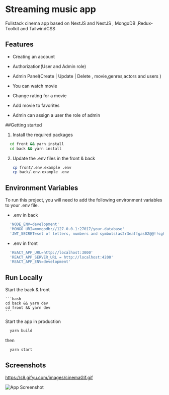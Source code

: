 # Streaming music app

Fullstack cinema app based on NextJS and NestJS , MongoDB ,Redux-Toolkit and TailwindCSS

## Features

- Creating an account

- Authorization(User and Admin role)

- Admin Panel(Create | Update | Delete , movie,genres,actors and users )

- You can watch movie

- Change rating for a movie

- Add movie to favorites

- Admin can assign a user the role of admin



##Getting started

1. Install the required packages
```bash
  cd front && yarn install
  cd back && yarn install
```

2. Update the .env files in the front & back
    ```bash
    cp front/.env.example .env
    cp back/.env.example .env
    ```

## Environment Variables

To run this project, you will need to add the following environment variables to your .env file.

- .env in back
 ```bash
   'NODE_ENV=development'
   'MONGO_URI=mongodb://127.0.0.1:27017/your-database'
   'JWT_SECRET=set of letters, numbers and symbols(as2r3eaffgas02@@!!sghkl)'
 ```
- .env in front
 ```bash
   'REACT_APP_URL=http://localhost:3000'
   'REACT_APP_SERVER_URL = http://localhost:4200'
   'REACT_APP_ENV=development'
 ```

## Run Locally

Start the back & front
   
    ```bash
    cd back && yarn dev
    cd front && yarn dev
    ```



Start the app in production

```bash
  yarn build
```

then

```bash
  yarn start
```

## Screenshots 
https://s9.gifyu.com/images/cinemaGif.gif

![App Screenshot](https://s9.gifyu.com/images/cinemaGif.md.gif)

